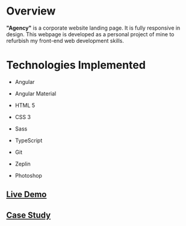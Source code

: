 # Overview

**"Agency"** is a corporate website landing page. It is fully responsive in design. This webpage is developed as a personal project of mine to refurbish my front-end web development skills.

# Technologies Implemented

- Angular

- Angular Material

- HTML 5

- CSS 3

- Sass

- TypeScript

- Git

- Zeplin

- Photoshop

## [Live Demo](https://www.snsakib.com/agency-landing-page/)

## [Case Study](https://www.snsakib.com/projects/agency/case-study)
